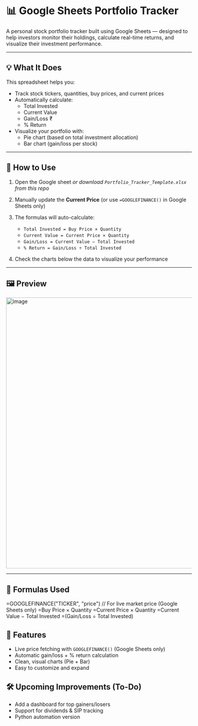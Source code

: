 # 📊 Google Sheets Portfolio Tracker

A personal stock portfolio tracker built using Google Sheets — designed to help investors monitor their holdings, calculate real-time returns, and visualize their investment performance.

---

## 💡 What It Does

This spreadsheet helps you:
- Track stock tickers, quantities, buy prices, and current prices
- Automatically calculate:
  - Total Invested
  - Current Value
  - Gain/Loss ₹
  - % Return
- Visualize your portfolio with:
  - Pie chart (based on total investment allocation)
  - Bar chart (gain/loss per stock)

---

## 🧰 How to Use

1. Open the Google sheet 
   _or download `Portfolio_Tracker_Template.xlsx` from this repo_

2. Manually update the **Current Price** (or use `=GOOGLEFINANCE()` in Google Sheets only)

3. The formulas will auto-calculate:
   - `Total Invested = Buy Price × Quantity`
   - `Current Value = Current Price × Quantity`
   - `Gain/Loss = Current Value − Total Invested`
   - `% Return = Gain/Loss ÷ Total Invested`

4. Check the charts below the data to visualize your performance

---

## 🖼️ Preview

<img width="1286" height="735" alt="image" src="https://github.com/user-attachments/assets/c521633b-c6f1-4c2d-b98d-786c7c213ac0" />


---

## 🔧 Formulas Used

=GOOGLEFINANCE("TICKER", "price")        // For live market price (Google Sheets only)
=Buy Price × Quantity
=Current Price × Quantity
=Current Value − Total Invested
=(Gain/Loss ÷ Total Invested)

## 📌 Features

- Live price fetching with `GOOGLEFINANCE()` (Google Sheets only)
- Automatic gain/loss + % return calculation
- Clean, visual charts (Pie + Bar)
- Easy to customize and expand

## 🛠️ Upcoming Improvements (To-Do)

- Add a dashboard for top gainers/losers
- Support for dividends & SIP tracking
- Python automation version

